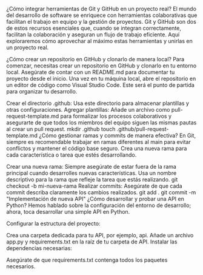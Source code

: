 ¿Cómo integrar herramientas de Git y GitHub en un proyecto real?
El mundo del desarrollo de software se enriquece con herramientas colaborativas que facilitan el trabajo en equipo y la gestión de proyectos. Git y GitHub son dos de estos recursos esenciales que, cuando se integran correctamente, facilitan la colaboración y aseguran un flujo de trabajo eficiente. Aquí exploraremos cómo aprovechar al máximo estas herramientas y unirlas en un proyecto real.

¿Cómo crear un repositorio en GitHub y clonarlo de manera local?
Para comenzar, necesitas crear un repositorio en GitHub y clonarlo en tu entorno local. Asegúrate de contar con un README.md para documentar tu proyecto desde el inicio. Una vez en tu máquina local, abre el repositorio en un editor de código como Visual Studio Code. Este será el punto de partida para organizar tu desarrollo.

Crear el directorio .github: Usa este directorio para almacenar plantillas y otras configuraciones.
Agregar plantillas: Añade un archivo como pull-request-template.md para formalizar los procesos colaborativos y asegurarte de que todos los miembros del equipo siguen las mismas pautas al crear un pull request.
mkdir .github
touch .github/pull-request-template.md
¿Cómo gestionar ramas y commits de manera efectiva?
En Git, siempre es recomendable trabajar en ramas diferentes al main para evitar conflictos y mantener el código base seguro. Crea una nueva rama para cada característica o tarea que estés desarrollando.

Crear una nueva rama:
Siempre asegúrate de estar fuera de la rama principal cuando desarrolles nuevas características.
Usa un nombre descriptivo para la rama que refleje la tarea que estás realizando.
git checkout -b mi-nueva-rama
Realizar commits: Asegúrate de que cada commit describa claramente los cambios realizados.
git add .
git commit -m "Implementación de nueva API"
¿Cómo desarrollar y probar una API en Python?
Hemos hablado sobre la configuración del entorno de desarrollo; ahora, toca desarrollar una simple API en Python.

Configurar la estructura del proyecto:

Crea una carpeta dedicada para tu API, por ejemplo, api.
Añade un archivo app.py y requirements.txt en la raíz de tu carpeta de API.
Instalar las dependencias necesarias:

Asegúrate de que requirements.txt contenga todos los paquetes necesarios.